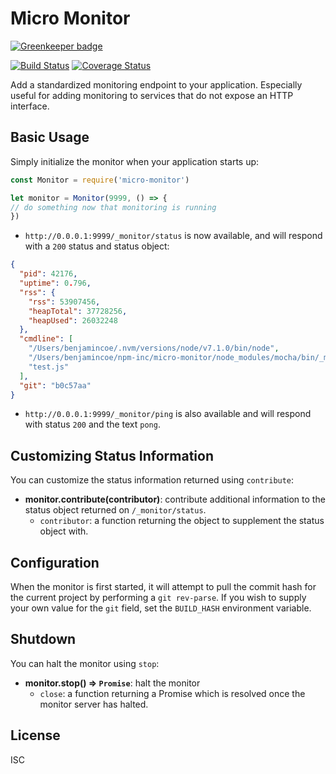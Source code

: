 # Micro Monitor

[![Greenkeeper badge](https://badges.greenkeeper.io/npm/micro-monitor.svg)](https://greenkeeper.io/)

[![Build Status](https://img.shields.io/travis/npm/micro-monitor/master.svg)](https://travis-ci.org/npm/micro-monitor)
[![Coverage Status](https://coveralls.io/repos/npm/micro-monitor/badge.svg?branch=master)](https://coveralls.io/r/npm/micro-monitor?branch=master)

Add a standardized monitoring endpoint to your application. Especially
useful for adding monitoring to services that do not expose an
HTTP interface.

## Basic Usage

Simply initialize the monitor when your application starts up:

```js
const Monitor = require('micro-monitor')

let monitor = Monitor(9999, () => {
// do something now that monitoring is running
})
```

* `http://0.0.0.1:9999/_monitor/status` is now available, and will
  respond with a `200` status and status object:

```json
{
  "pid": 42176,
  "uptime": 0.796,
  "rss": {
    "rss": 53907456,
    "heapTotal": 37728256,
    "heapUsed": 26032248
  },
  "cmdline": [
    "/Users/benjamincoe/.nvm/versions/node/v7.1.0/bin/node",
    "/Users/benjamincoe/npm-inc/micro-monitor/node_modules/mocha/bin/_mocha",
    "test.js"
  ],
  "git": "b0c57aa"
}
```

* `http://0.0.0.1:9999/_monitor/ping` is also available and will respond with
  status `200` and the text `pong`.

## Customizing Status Information

You can customize the status information returned using `contribute`:

* **monitor.contribute(contributor)**: contribute additional information
  to the status object returned on `/_monitor/status`.
  * `contributor`: a function returning the object to supplement the status
    object with.

## Configuration

When the monitor is first started, it will attempt to pull the commit hash for
the current project by performing a `git rev-parse`. If you wish to supply your
own value for the `git` field, set the `BUILD_HASH` environment variable.

## Shutdown

You can halt the monitor using `stop`:

* **monitor.stop() ⇒ `Promise`**: halt the monitor
  * `close`: a function returning a Promise which is resolved once the
    monitor server has halted.

## License

ISC
